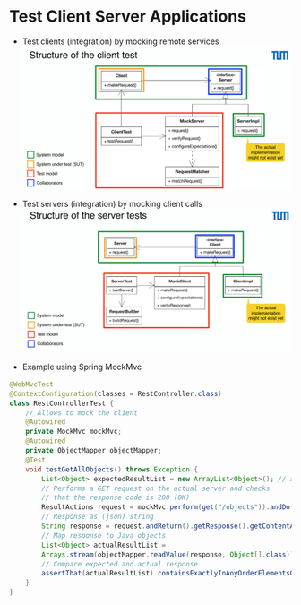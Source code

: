 # Test Client Server Applications

- Test clients (integration) by mocking remote services
  ![client test](assets/client-test.png)

- Test servers (integration) by mocking client calls
  ![server test](assets/server-test.png)

- Example using Spring MockMvc

```java
@WebMvcTest
@ContextConfiguration(classes = RestController.class)
class RestControllerTest {
    // Allows to mock the client
    @Autowired
    private MockMvc mockMvc;
    @Autowired
    private ObjectMapper objectMapper;
    @Test
    void testGetAllObjects() throws Exception {
        List<Object> expectedResultList = new ArrayList<Object>(); // add the expected objects here
        // Performs a GET request on the actual server and checks
        // that the response code is 200 (OK)
        ResultActions request = mockMvc.perform(get("/objects")).andDo(print()).andExpect(status().isOk());
        // Response as (json) string
        String response = request.andReturn().getResponse().getContentAsString();
        // Map response to Java objects
        List<Object> actualResultList =
        Arrays.stream(objectMapper.readValue(response, Object[].class)).collect(Collectors.toList());
        // Compare expected and actual response
        assertThat(actualResultList).containsExactlyInAnyOrderElementsOf(expectedResultList);
    }
}
```
